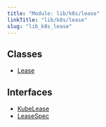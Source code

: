 ```yaml
---
title: "Module: lib/k8s/lease"
linkTitle: "lib/k8s/lease"
slug: "lib_k8s_lease"
---
```


## Classes

- [Lease](../classes/lib_k8s_lease.Lease.md)

## Interfaces

- [KubeLease](../interfaces/lib_k8s_lease.KubeLease.md)
- [LeaseSpec](../interfaces/lib_k8s_lease.LeaseSpec.md)
